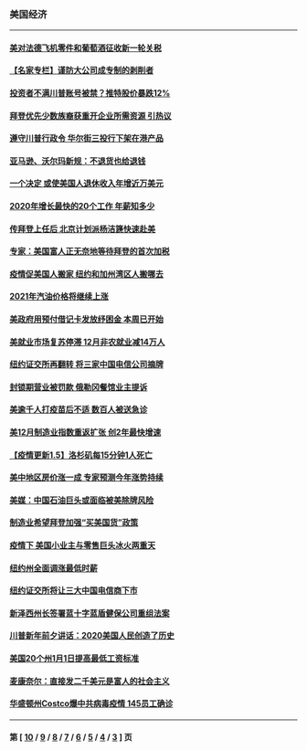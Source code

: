 ### 美国经济
---
#### [美对法德飞机零件和葡萄酒征收新一轮关税](../../pages/ncid1078158/n12683350.md) 
#### [【名家专栏】谨防大公司成专制的剥削者](../../pages/ncid1078158/n12680926.md) 
#### [投资者不满川普账号被禁？推特股价暴跌12%](../../pages/ncid1078158/n12681134.md) 
#### [拜登优先少数族裔获重开企业所需资源 引热议](../../pages/ncid1078158/n12681013.md) 
#### [遵守川普行政令 华尔街三投行下架在港产品](../../pages/ncid1078158/n12680498.md) 
#### [亚马逊、沃尔玛新规：不退货也给退钱](../../pages/ncid1078158/n12679361.md) 
#### [一个决定 或使美国人退休收入年增近万美元](../../pages/ncid1078158/n12674863.md) 
#### [2020年增长最快的20个工作 年薪知多少](../../pages/ncid1078158/n12664548.md) 
#### [传拜登上任后 北京计划派杨洁篪快速赴美](../../pages/ncid1078158/n12677894.md) 
#### [专家：美国富人正无奈地等待拜登的首次加税](../../pages/ncid1078158/n12678158.md) 
#### [疫情促美国人搬家 纽约和加州湾区人搬哪去](../../pages/ncid1078158/n12674862.md) 
#### [2021年汽油价格将继续上涨](../../pages/ncid1078158/n12676696.md) 
#### [美政府用预付借记卡发放纾困金 本周已开始](../../pages/ncid1078158/n12676166.md) 
#### [美就业市场复苏停滞 12月非农就业减14万人](../../pages/ncid1078158/n12676081.md) 
#### [纽约证交所再翻转 将三家中国电信公司摘牌](../../pages/ncid1078158/n12671216.md) 
#### [封锁期营业被罚款 俄勒冈餐馆业主提诉](../../pages/ncid1078158/n12669367.md) 
#### [美逾千人打疫苗后不适 数百人被送急诊](../../pages/ncid1078158/n12668993.md) 
#### [美12月制造业指数重返扩张 创2年最快增速](../../pages/ncid1078158/n12668759.md) 
#### [【疫情更新1.5】洛杉矶每15分钟1人死亡](../../pages/ncid1078158/n12667960.md) 
#### [美中地区房价涨一成 专家预测今年涨势持续](../../pages/ncid1078158/n12666351.md) 
#### [美媒：中国石油巨头或面临被美除牌风险](../../pages/ncid1078158/n12664857.md) 
#### [制造业希望拜登加强“买美国货”政策](../../pages/ncid1078158/n12664424.md) 
#### [疫情下 美国小业主与零售巨头冰火两重天](../../pages/ncid1078158/n12661123.md) 
#### [纽约州全面调涨最低时薪](../../pages/ncid1078158/n12659185.md) 
#### [纽约证交所将让三大中国电信商下市](../../pages/ncid1078158/n12658992.md) 
#### [新泽西州长签署蓝十字蓝盾健保公司重组法案](../../pages/ncid1078158/n12658098.md) 
#### [川普新年前夕讲话：2020美国人民创造了历史](../../pages/ncid1078158/n12658245.md) 
#### [美国20个州1月1日提高最低工资标准](../../pages/ncid1078158/n12658333.md) 
#### [麦康奈尔：直接发二千美元是富人的社会主义](../../pages/ncid1078158/n12658003.md) 
#### [华盛顿州Costco爆中共病毒疫情 145员工确诊](../../pages/ncid1078158/n12657857.md) 

---
#### 第 [ [10](./10.md) / [9](./9.md) / [8](./8.md) / [7](./7.md) / [6](./6.md) / [5](./5.md) / [4](./4.md) / [3](./3.md) ] 页
